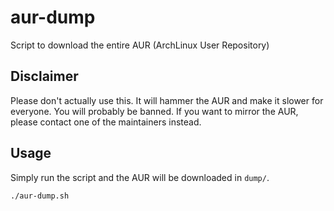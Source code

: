 # aur-dump

Script to download the entire AUR (ArchLinux User Repository)

## Disclaimer

Please don't actually use this. It will hammer the AUR and make it slower for everyone. You will probably be banned. If you want to mirror the AUR, please contact one of the maintainers instead.

## Usage

Simply run the script and the AUR will be downloaded in `dump/`.

```sh
./aur-dump.sh
```

